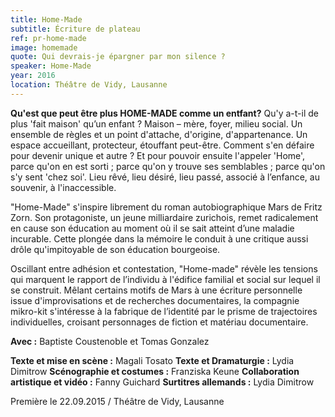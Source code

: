 ```yaml
---
title: Home-Made
subtitle: Écriture de plateau
ref: pr-home-made
image: homemade
quote: Qui devrais-je épargner par mon silence ?
speaker: Home-Made 
year: 2016
location: Théâtre de Vidy, Lausanne
---
```


**Qu'est que peut être plus HOME-MADE comme un entfant?**
Qu'y a-t-il de plus 'fait maison' qu’un enfant ? Maison – mère, foyer, milieu social. Un ensemble de règles et un point d'attache, d'origine, d'appartenance. Un espace accueillant, protecteur, étouffant peut-être. Comment s'en défaire pour devenir unique et autre ? Et pour pouvoir ensuite l'appeler 'Home', parce qu'on en est sorti ; parce qu'on y trouve ses semblables ; parce qu'on s'y sent 'chez soi'. Lieu rêvé, lieu désiré, lieu passé, associé à l’enfance, au souvenir, à l'inaccessible.
 
"Home-Made" s'inspire librement du roman autobiographique Mars de Fritz Zorn. Son protagoniste, un jeune milliardaire zurichois, remet radicalement en cause son éducation au moment où il se sait atteint d’une maladie incurable. Cette plongée dans la mémoire le conduit à une critique aussi drôle qu'impitoyable de son éducation bourgeoise.
 
Oscillant entre adhésion et contestation, "Home-made" révèle les tensions qui marquent le rapport de l’individu à l'édifice familial et social sur lequel il se construit. Mêlant certains motifs de Mars à une écriture personnelle issue d'improvisations et de recherches documentaires, la compagnie mikro-kit s'intéresse à la fabrique de l’identité par le prisme de trajectoires individuelles, croisant personnages de fiction et matériau documentaire.
 
 
**Avec :** 
Baptiste Coustenoble et Tomas Gonzalez
 
**Texte et mise en scène :** Magali Tosato
**Texte et Dramaturgie :** Lydia Dimitrow
**Scénographie et costumes :** Franziska Keune
**Collaboration artistique et vidéo :** Fanny Guichard
**Surtitres allemands :** Lydia Dimitrow
 
 
Première le 22.09.2015 / Théâtre de Vidy, Lausanne

